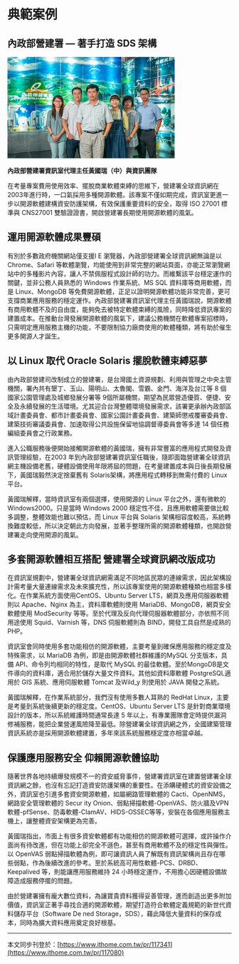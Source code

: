 # 典範案例

## 內政部營建署 — 著手打造 SDS 架構

![](/assets/vghtc-6.png)

**內政部營建署資訊室代理主任黃國瑞（中）與資訊團隊**

在考量專案費用使用效率、擺脫商業軟體束縛的思維下，營建署全球資訊網在2003年進行時，一口氣採用多種開源軟體。該專案不僅如期完成，資訊室更進一步以開源軟體建構資安防護架構，有效保護重要資料的安全，取得 ISO 27001 標準與 CNS27001 雙驗證證書，開啟營建署長期使用開源軟體的風氣。

## 運用開源軟體成果豐碩

有別於多數政府機關網站僅支援I E 瀏覽器，內政部營建署全球資訊網無論是以Chrome、Safari 等軟體瀏覽，均能使用到非常完整的網站頁面，亦能正常瀏覽網站中的多種影片內容，讓人不禁佩服程式設計師的功力。而維繫該平台穩定運作的關鍵，並非公務人員熟悉的 Windows 作業系統、MS SQL 資料庫等商用軟體，而是 Linux、MongoDB 等免費開源軟體，正足以證明開源軟體功能非常完善，更可支撐商業應用服務的穩定運作。內政部營建署資訊室代理主任黃國瑞說，開源軟體有商用軟體不及的自由度，能夠免去被特定軟體束縛的風險，同時降低資訊專案的建置成本。在推動台灣發展開源軟體的風氣下，建議公務機關在軟體專案招標時，只需明定應用服務主機的功能，不要限制協力廠商使用的軟體種類，將有助於催生更多開源人才誕生。

## 以 Linux 取代 Oracle Solaris 擺脫軟體束縛惡夢

由內政部營建司改制成立的營建署，是台灣國土資源規劃、利用與管理之中央主管機關，署內共有墾丁、玉山、陽明山、太魯閣、雪霸、金門、海洋及台江等 8 個國家公園管理處及城鄉發展分署等 9個所屬機關，期望為民眾營造優質、便捷、安全及永續發展的生活環境。尤其迎合台灣整體環境發展需求，該署更承辦內政部區域計畫委員會、都市計畫委員會、國家公園計畫委員會、建築師懲戒覆審委員會、建築技術審議委員會、加速取得公共設施保留地協調督導委員會等多達 14 個任務編組委員會之行政業務。

進入公職服務後便開始接觸開源軟體的黃國瑞，擁有非常豐富的應用程式開發及資訊管理經驗，在2003 年到內政部營建署資訊室任職後，隨即面臨營建署全球資訊網主機設備老舊，硬體設備使用年限將屆的問題，在考量建置成本與日後長期發展下，黃國瑞毅然決定捨棄舊有 Solaris架構，將應用程式轉移到無需付費的 Linux 平台。

黃國瑞解釋，當時資訊室有兩個選擇，使用開源的 Linux 平台之外，還有微軟的 Windows2000。只是當時 Windows 2000 穩定性不佳，且應用軟體需要做比較多調整，整體效能也難以預估，而 Linux 平台與 Solaris 架構相容度較高，系統轉換難度較低，所以決定朝此方向發展，並著手整理所需的開源軟體種類，也開啟營建署走向使用開源的風氣。

## 多套開源軟體相互搭配 營建署全球資訊網改版成功

在資訊室規劃中，營建署全球資訊網需滿足不同地區民眾的連線需求，因此架構設計需考量大量連線需求及未來擴充性，所以該專案使用的開源軟體種類也相當多樣化。在作業系統方面使用CentOS、Ubuntu Server LTS，網頁及應用伺服器軟體則以 Apache、Nginx 為主，資料庫軟體則使用 MariaDB、MongoDB，網頁安全軟體使用 ModSecurity 等等。至於代理及反向代理伺服器軟體部分，亦依照不同用途使用 Squid、Varnish 等，DNS 伺服軟體則為 BIND，開發工具自然是成熟的 PHP。

資訊室會同時使用多套功能相仿的開源軟體，主要考量到確保應用服務的穩定度及特殊需求，以 MariaDB 為例，即是由開源軟體社群維護的MySQL 分支版本，具備 API、命令列均相同的特性，是取代 MySQL 的最佳軟體。至於MongoDB是文件導向的資料庫，適合用於儲存大量文件資料。其他如資料庫軟體 PostgreSQL適用於 GIS 系統、應用伺服軟體 Tomcat 及Wild\_y 則使用於 JAVA 開發之系統。

黃國瑞解釋，在作業系統部分，我們沒有使用多數人耳熟的 RedHat Linux，主要是考量到系統後續更新的穩定度。CentOS、Ubuntu Server LTS 是針對商業環境設計的版本，所以系統維護時間通常長達 5 年以上，有專業團隊會定時提供漏洞修補服務，能把企業營運風險降至最低。除營建署全球資訊網之外，全國建築管理資訊系統亦是採用開源軟體建置，多年來該系統服務穩定度亦相當卓越。

## 保護應用服務安全 仰賴開源軟體協助

隨著世界各地持續爆發規模不一的資安威脅事件，營建署資訊室在建置營建署全球資訊網之餘，也沒有忘記打造資安防護架構的重要性。在添購硬體式的資安設備之外，資訊室也引進多套資安開源軟體，如屬網路管理軟體的 Cacti、OpenNMS，網路安全管理軟體的 Secur ity Onion、弱點掃描軟體-OpenVAS、防火牆及VPN軟體-pfSense、防毒軟體-ClamAV、HIDS-OSSEC等等，安裝在各個應用服務主機上，讓整體資安架構更為完善。

黃國瑞指出，市面上有很多資安軟體都有功能相仿的開源軟體可選擇，或許操作介面尚有待改進，但在功能上卻完全不遜色，甚至有商用軟體不及的穩定性與彈性。以 OpenVAS 弱點掃描軟體為例，即可讓資訊人員了解既有資訊架構尚且存在哪些弱點，作為後續改進的參考。至於系統高可用性軟體-PCS、DRBD、Keepalived 等，則能讓應用服務維持 24 小時穩定運作，不用擔心因硬體設備故障造成服務停擺的問題。

由於營建署擁有龐大數位資料，為讓寶貴資料獲得妥善管理，進而創造出更多附加價值，資訊室正著手尋找合適的開源軟體，期望打造符合軟體定義規範的新世代資料儲存平台（Software De ned Storage，SDS），藉此降低大量資料的保存成本，同時為擴大資料應用奠定良好根基。

---

本文同步刊登於：[https://www.ithome.com.tw/pr/117341](https://www.ithome.com.tw/pr/117080)

